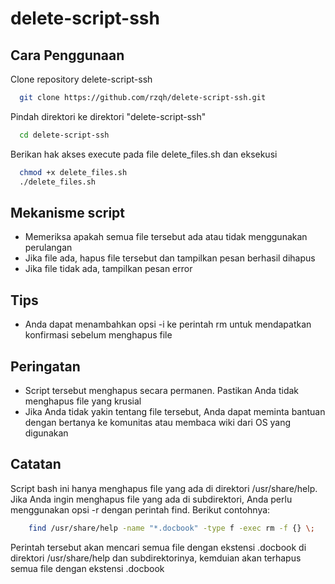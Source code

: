 # delete-script-ssh

## Cara Penggunaan

Clone repository delete-script-ssh
```bash
  git clone https://github.com/rzqh/delete-script-ssh.git
```

Pindah direktori ke direktori "delete-script-ssh"
```bash
  cd delete-script-ssh
```

Berikan hak akses execute pada file delete_files.sh dan eksekusi
```bash
  chmod +x delete_files.sh
  ./delete_files.sh
```

## Mekanisme script

- Memeriksa apakah semua file tersebut ada atau tidak menggunakan perulangan
- Jika file ada, hapus file tersebut dan tampilkan pesan berhasil dihapus
- Jika file tidak ada, tampilkan pesan error


## Tips
- Anda dapat menambahkan opsi -i ke perintah rm untuk mendapatkan konfirmasi sebelum menghapus file

## Peringatan
- Script tersebut menghapus secara permanen. Pastikan Anda tidak menghapus file yang krusial
- Jika Anda tidak yakin tentang file tersebut, Anda dapat meminta bantuan dengan bertanya ke komunitas atau membaca wiki dari OS yang digunakan

## Catatan
Script bash ini hanya menghapus file yang ada di direktori /usr/share/help. Jika Anda ingin menghapus file yang ada di subdirektori, Anda perlu menggunakan opsi -r dengan perintah find.
Berikut contohnya:
```bash
    find /usr/share/help -name "*.docbook" -type f -exec rm -f {} \;
```
Perintah tersebut akan mencari semua file dengan ekstensi .docbook di direktori /usr/share/help dan subdirektorinya, kemduian akan terhapus semua file dengan ekstensi .docbook
